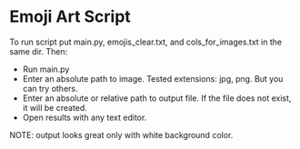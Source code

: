 # Emoji Art Script

To run script put main.py, emojis_clear.txt, and cols_for_images.txt in the same dir.
Then:
* Run main.py
* Enter an absolute path to image. Tested extensions: jpg, png. But you can try others.
* Enter an absolute or relative path to output file. If the file does not exist, it will be created.
* Open results with any text editor.

NOTE: output looks great only with white background color.
